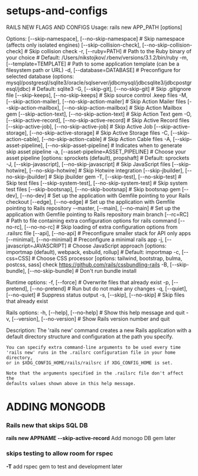 # setups-and-configs

RAILS NEW FLAGS AND CONFIGS
Usage:
  rails new APP_PATH [options]

Options:
            [--skip-namespace], [--no-skip-namespace]              # Skip namespace (affects only isolated engines)
            [--skip-collision-check], [--no-skip-collision-check]  # Skip collision check
  -r,       [--ruby=PATH]                                          # Path to the Ruby binary of your choice
                                                                   # Default: /Users/nikstojkov/.rbenv/versions/3.1.2/bin/ruby
  -m,       [--template=TEMPLATE]                                  # Path to some application template (can be a filesystem path or URL)
  -d,       [--database=DATABASE]                                  # Preconfigure for selected database (options: mysql/postgresql/sqlite3/oracle/sqlserver/jdbcmysql/jdbcsqlite3/jdbcpostgresql/jdbc)
                                                                   # Default: sqlite3
  -G,       [--skip-git], [--no-skip-git]                          # Skip .gitignore file
            [--skip-keeps], [--no-skip-keeps]                      # Skip source control .keep files
  -M,       [--skip-action-mailer], [--no-skip-action-mailer]      # Skip Action Mailer files
            [--skip-action-mailbox], [--no-skip-action-mailbox]    # Skip Action Mailbox gem
            [--skip-action-text], [--no-skip-action-text]          # Skip Action Text gem
  -O,       [--skip-active-record], [--no-skip-active-record]      # Skip Active Record files
            [--skip-active-job], [--no-skip-active-job]            # Skip Active Job
            [--skip-active-storage], [--no-skip-active-storage]    # Skip Active Storage files
  -C,       [--skip-action-cable], [--no-skip-action-cable]        # Skip Action Cable files
  -A,       [--skip-asset-pipeline], [--no-skip-asset-pipeline]    # Indicates when to generate skip asset pipeline
  -a,       [--asset-pipeline=ASSET_PIPELINE]                      # Choose your asset pipeline [options: sprockets (default), propshaft]
                                                                   # Default: sprockets
  -J,       [--skip-javascript], [--no-skip-javascript]            # Skip JavaScript files
            [--skip-hotwire], [--no-skip-hotwire]                  # Skip Hotwire integration
            [--skip-jbuilder], [--no-skip-jbuilder]                # Skip jbuilder gem
  -T,       [--skip-test], [--no-skip-test]                        # Skip test files
            [--skip-system-test], [--no-skip-system-test]          # Skip system test files
            [--skip-bootsnap], [--no-skip-bootsnap]                # Skip bootsnap gem
            [--dev], [--no-dev]                                    # Set up the application with Gemfile pointing to your Rails checkout
            [--edge], [--no-edge]                                  # Set up the application with Gemfile pointing to Rails repository
  --master, [--main], [--no-main]                                  # Set up the application with Gemfile pointing to Rails repository main branch
            [--rc=RC]                                              # Path to file containing extra configuration options for rails command
            [--no-rc], [--no-no-rc]                                # Skip loading of extra configuration options from .railsrc file
            [--api], [--no-api]                                    # Preconfigure smaller stack for API only apps
            [--minimal], [--no-minimal]                            # Preconfigure a minimal rails app
  -j,       [--javascript=JAVASCRIPT]                              # Choose JavaScript approach [options: importmap (default), webpack, esbuild, rollup]
                                                                   # Default: importmap
  -c,       [--css=CSS]                                            # Choose CSS processor [options: tailwind, bootstrap, bulma, postcss, sass] check <https://github.com/rails/cssbundling-rails>
  -B,       [--skip-bundle], [--no-skip-bundle]                    # Don't run bundle install

Runtime options:
  -f, [--force]                    # Overwrite files that already exist
  -p, [--pretend], [--no-pretend]  # Run but do not make any changes
  -q, [--quiet], [--no-quiet]      # Suppress status output
  -s, [--skip], [--no-skip]        # Skip files that already exist

Rails options:
  -h, [--help], [--no-help]        # Show this help message and quit
  -v, [--version], [--no-version]  # Show Rails version number and quit

Description:
    The 'rails new' command creates a new Rails application with a default
    directory structure and configuration at the path you specify.

    You can specify extra command-line arguments to be used every time
    'rails new' runs in the .railsrc configuration file in your home directory,
    or in $XDG_CONFIG_HOME/rails/railsrc if XDG_CONFIG_HOME is set.

    Note that the arguments specified in the .railsrc file don't affect the
    defaults values shown above in this help message.

<h1>ADDING MONGODB</h1>

<h3> Rails new that skips SQL DB </h3>
<strong>rails new APPNAME --skip-active-record</strong>
Add monogo DB gem later

<h3>skips testing to allow room for rspec</h3>
<strong>-T</strong>
add rspec gem to test and development later
